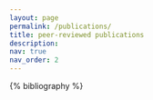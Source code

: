 ```yaml
---
layout: page
permalink: /publications/
title: peer-reviewed publications
description: 
nav: true
nav_order: 2
---
```


<!-- _pages/publications.md -->
<div class="publications">

{% bibliography %}

</div>
